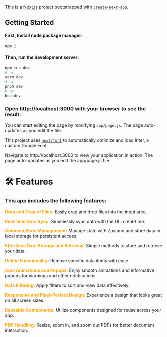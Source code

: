 This is a [Next.js](https://nextjs.org/) project bootstrapped with [`create-next-app`](https://github.com/vercel/next.js/tree/canary/packages/create-next-app).

## Getting Started

#### First, Install node package manager:

```bash
npm i

```

#### Then, run the development server:

```bash
npm run dev 
# or
yarn dev
# or
pnpm dev
# or
bun dev
```

### Open [http://localhost:3000](http://localhost:3000) with your browser to see the result.

You can start editing the page by modifying `app/page.js`. The page auto-updates as you edit the file.

This project uses [`next/font`](https://nextjs.org/docs/basic-features/font-optimization) to automatically optimize and load Inter, a custom Google Font.

Navigate to http://localhost:3000 to view your application in action. The page auto-updates as you edit the app/page.js file.

# 🛠️ Features
### This app includes the following features:

<span style="color:orange ;">**Drag and Drop of Files:**</span> Easily drag and drop files into the input area.

<span style="color: orange;">**Real-time Data Sync:**</span> Seamlessly sync data with the UI in real-time.

<span style="color: orange;">**Common State Management:**</span> Manage state with Zustand and store data in local storage for persistent access.

<span style="color: orange;">**Effortless Data Storage and Retrieval:**</span> Simple methods to store and retrieve your data.

<span style="color: orange;">**Delete Functionality:**</span> Remove specific data items with ease.

<span style="color: orange;">**Cool Animations and Popups:**</span> Enjoy smooth animations and informative popups for warnings and other notifications.

<span style="color: orange;">**Data Filtering:**</span> Apply filters to sort and view data effectively.

<span style="color: orange;">**Responsive and Pixel-Perfect Design:**</span> Experience a design that looks great on all screen sizes.

<span style="color: orange;">**Reusable Components:**</span> Utilize components designed for reuse across your app.

<span style="color: orange;">**PDF Handling:**</span> Resize, zoom in, and zoom out PDFs for better document interaction.

